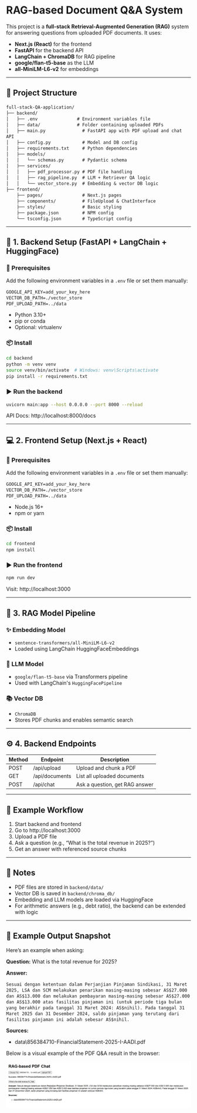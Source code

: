 
# RAG-based Document Q&A System

This project is a **full-stack Retrieval-Augmented Generation (RAG)** system for answering questions from uploaded PDF documents. It uses:

- **Next.js (React)** for the frontend
- **FastAPI** for the backend API
- **LangChain + ChromaDB** for RAG pipeline
- **google/flan-t5-base** as the LLM
- **all-MiniLM-L6-v2** for embeddings

---

## 📁 Project Structure


```
full-stack-QA-application/
├── backend/
│   ├── .env               # Environment variables file
│   ├── data/              # Folder containing uploaded PDFs
│   ├── main.py              # FastAPI app with PDF upload and chat API
│   ├── config.py            # Model and DB config
│   ├── requirements.txt     # Python dependencies
│   ├── models/
│   │   └── schemas.py       # Pydantic schema
│   ├── services/
│   │   ├── pdf_processor.py # PDF file handling
│   │   ├── rag_pipeline.py  # LLM + Retriever QA logic
│   │   └── vector_store.py  # Embedding & vector DB logic
├── frontend/
    ├── pages/               # Next.js pages
    ├── components/          # FileUpload & ChatInterface
    ├── styles/              # Basic styling
    ├── package.json         # NPM config
    └── tsconfig.json        # TypeScript config

```

---

## 🚀 1. Backend Setup (FastAPI + LangChain + HuggingFace)

### 🔧 Prerequisites

Add the following environment variables in a `.env` file or set them manually:

```
GOOGLE_API_KEY=add_your_key_here
VECTOR_DB_PATH=./vector_store
PDF_UPLOAD_PATH=../data
```


- Python 3.10+
- pip or conda
- Optional: virtualenv

### 📦 Install

```bash
cd backend
python -m venv venv
source venv/bin/activate  # Windows: venv\Scripts\activate
pip install -r requirements.txt
```

### ▶️ Run the backend

```bash
uvicorn main:app --host 0.0.0.0 --port 8000 --reload
```

API Docs: http://localhost:8000/docs

---

## 💻 2. Frontend Setup (Next.js + React)

### 🔧 Prerequisites

Add the following environment variables in a `.env` file or set them manually:

```
GOOGLE_API_KEY=add_your_key_here
VECTOR_DB_PATH=./vector_store
PDF_UPLOAD_PATH=../data
```


- Node.js 16+
- npm or yarn

### 📦 Install

```bash
cd frontend
npm install
```

### ▶️ Run the frontend

```bash
npm run dev
```

Visit: http://localhost:3000

---

## 🧠 3. RAG Model Pipeline

### ✨ Embedding Model
- `sentence-transformers/all-MiniLM-L6-v2`
- Loaded using LangChain HuggingFaceEmbeddings

### 🧠 LLM Model
- `google/flan-t5-base` via Transformers pipeline
- Used with LangChain's `HuggingFacePipeline`

### 📚 Vector DB
- `ChromaDB`
- Stores PDF chunks and enables semantic search

---

## ⚙️ 4. Backend Endpoints

| Method | Endpoint        | Description                         |
|--------|------------------|-------------------------------------|
| POST   | /api/upload      | Upload and chunk a PDF              |
| GET    | /api/documents   | List all uploaded documents         |
| POST   | /api/chat        | Ask a question, get RAG answer      |

---

## 🧪 Example Workflow

1. Start backend and frontend
2. Go to http://localhost:3000
3. Upload a PDF file
4. Ask a question (e.g., “What is the total revenue in 2025?”)
5. Get an answer with referenced source chunks

---

## 📌 Notes

- PDF files are stored in `backend/data/`
- Vector DB is saved in `backend/chroma_db/`
- Embedding and LLM models are loaded via HuggingFace
- For arithmetic answers (e.g., debt ratio), the backend can be extended with logic

---

## 🧾 Example Output Snapshot

Here’s an example when asking:

**Question:** What is the total revenue for 2025?

**Answer:**
```
Sesuai dengan ketentuan dalam Perjanjian Pinjaman Sindikasi, 31 Maret 2025, LSA dan SCM melakukan penarikan masing-masing sebesar AS$27.000 dan AS$13.000 dan melakukan pembayaran masing-masing sebesar AS$27.000 dan AS$13.000 atas fasilitas pinjaman ini (untuk periode tiga bulan yang berakhir pada tanggal 31 Maret 2024: AS$nihil). Pada tanggal 31 Maret 2025 dan 31 Desember 2024, saldo pinjaman yang terutang dari fasilitas pinjaman ini adalah sebesar AS$nihil.
```

**Sources:**
- data\856384710-FinancialStatement-2025-I-AADI.pdf


Below is a visual example of the PDF Q&A result in the browser:

![Chat Result Example](result.png)


